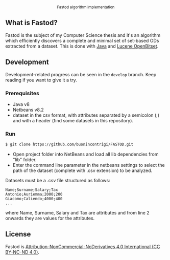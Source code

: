 <p align="center">
  <!-- <i>FASTOD</i>
  <br/><span>&#9783;</span> <span>&#10141;</span> :bar_chart:-->
  <br/><sup>Fastod algorithm implementation</sup>
</p>

## What is Fastod?
Fastod is the subject of my Computer Science thesis and it's an algorithm which efficiently discovers a complete and minimal set of set-based ODs extracted from a dataset. This is done with [Java](https://www.java.com/it/download/) and [Lucene OpenBitset](https://lucene.apache.org/core/3_0_3/api/core/org/apache/lucene/util/OpenBitSet.html).

## Development
Development-related progress can be seen in the `develop` branch. Keep reading if you want to give it a try.

### Prerequisites
- Java v8
- Netbeans v8.2
- dataset in the csv format, with attributes separated by a semicolon (;) and with a header (find some datasets in this repository).

### Run
```bash
$ git clone https://github.com/buonincontrigi/FASTOD.git
```
- Open project folder into NetBeans and load all lib dependencies from "lib" folder.
- Enter the command line parameter in the netbeans settings to select the path of the dataset (complete with .csv extension) to be analyzed.

Datasets must be a .csv file structured as follows:
```
Name;Surname;Salary;Tax
Antonio;Auriemma;2000;200
Giacomo;Caliendo;4000;400
...
```
where Name, Surname, Salary and Tax are attributes and from line 2 onwards they are values for the attributes.

## License
Fastod is [Attribution-NonCommercial-NoDerivatives 4.0 International (CC BY-NC-ND 4.0)](./LICENSE).
